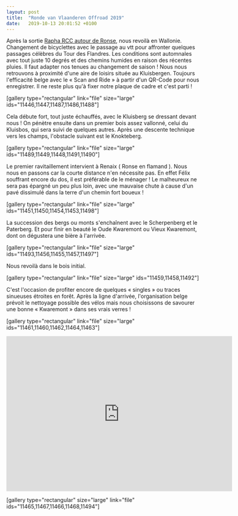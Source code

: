 ```yaml
---
layout: post
title:  "Ronde van Vlaanderen Offroad 2019"
date:   2019-10-13 20:01:52 +0100
---
```

Après la sortie <a href="http://twomoulins.fr/world-championship-ronse-88-x-rcc/">Rapha RCC autour de Ronse</a>, nous revoilà en Wallonie.
Changement  de bicyclettes avec le passage au vtt pour affronter quelques passages célèbres du Tour des Flandres.
Les conditions sont automnales avec tout juste 10 degrés et des chemins humides en raison des récentes pluies.
Il faut adapter nos tenues au changement de saison !
Nous nous retrouvons à proximité d'une aire de loisirs située au Kluisbergen.
Toujours l'efficacité belge avec le  « Scan and Ride » à partir d'un QR-Code pour nous enregistrer.
Il ne reste plus qu'à fixer notre plaque de cadre et c'est parti !

[gallery type="rectangular" link="file" size="large" ids="11446,11447,11487,11486,11488"]

Cela débute fort, tout juste échauffés, avec le Kluisberg se dressant devant nous !
On pénètre ensuite dans un premier bois assez vallonné, celui du Kluisbos, qui sera suivi de quelques autres.
Après une descente technique vers les champs, l'obstacle suivant est le Knokteberg.

[gallery type="rectangular" link="file" size="large" ids="11489,11449,11448,11491,11490"]

Le premier ravitaillement intervient à Renaix ( Ronse en flamand ).
Nous nous en passons car la courte distance n'en nécessite pas.
En effet Félix souffrant encore du dos, il est préférable de le ménager !
Le malheureux ne sera pas épargné un peu plus loin, avec une mauvaise chute à cause d'un pavé dissimulé dans la terre d'un chemin fort boueux !

[gallery type="rectangular" link="file" size="large" ids="11451,11450,11454,11453,11498"]

La succession des bergs ou monts s'enchaînent avec le Scherpenberg et le Paterberg.
Et pour finir en beauté le Oude Kwaremont ou Vieux Kwaremont, dont on dégustera une bière à l'arrivée.

[gallery type="rectangular" link="file" size="large" ids="11493,11456,11455,11457,11497"]

Nous revoilà dans le bois initial.

[gallery type="rectangular" link="file" size="large" ids="11459,11458,11492"]

C'est l'occasion de profiter encore de quelques « singles » ou traces sinueuses étroites en forêt.
Après la ligne d'arrivée, l'organisation belge prévoit le nettoyage possible des vélos mais nous choisissons de savourer une bonne « Kwaremont » dans ses vrais verres !

[gallery type="rectangular" link="file" size="large" ids="11461,11460,11462,11464,11463"]

<iframe src="https://www.strava.com/activities/2765741589/embed/1545b2d3ab06612a4a66beca8f122dd9bce28e0f" width="590" height="405" frameborder="0" scrolling="no"></iframe>

[gallery type="rectangular" size="large" link="file" ids="11465,11467,11466,11468,11494"]